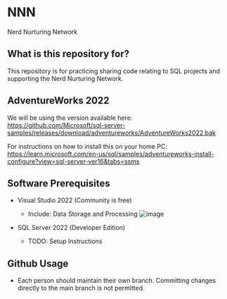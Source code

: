 # NNN
Nerd Nurturing Network

## What is this repository for?
This repository is for practicing sharing code relating to SQL projects and supporting the Nerd Nurturing Network.

## AdventureWorks 2022
We will be using the version available here: https://github.com/Microsoft/sql-server-samples/releases/download/adventureworks/AdventureWorks2022.bak

For instructions on how to install this on your home PC: https://learn.microsoft.com/en-us/sql/samples/adventureworks-install-configure?view=sql-server-ver16&tabs=ssms

## Software Prerequisites
- Visual Studio 2022 (Community is free)
    - Include: Data Storage and Processing
  ![image](https://github.com/Clanatk/NNN/assets/33404493/7705e83d-7e80-4b1a-ad10-d63be4fc023d)

- SQL Server 2022 (Developer Edition)
    - TODO: Setup Instructions

## Github Usage
- Each person should maintain their own branch. Committing changes directly to the main branch is not permitted.
